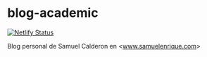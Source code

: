 
<!-- README.md is generated from README.Rmd. Please edit that file -->

# blog-academic

<!-- badges: start -->
<!-- Netlify -->

[![Netlify
Status](https://api.netlify.com/api/v1/badges/79121be9-178a-4e31-89ad-14706ef9324d/deploy-status)](https://app.netlify.com/sites/calderonsamuel/deploys)

<!-- badges: end -->

Blog personal de Samuel Calderon en &lt;www.samuelenrique.com&gt;
